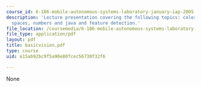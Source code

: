 ```yaml
---
course_id: 6-186-mobile-autonomous-systems-laboratory-january-iap-2005
description: 'Lecture presentation covering the following topics: color and color
  spaces, numbers and java and feature detection.'
file_location: /coursemedia/6-186-mobile-autonomous-systems-laboratory-january-iap-2005/e15ab92bc9f5a90e80fcec56730f32f6_basicvision.pdf
file_type: application/pdf
layout: pdf
title: basicvision.pdf
type: course
uid: e15ab92bc9f5a90e80fcec56730f32f6

---
```

None